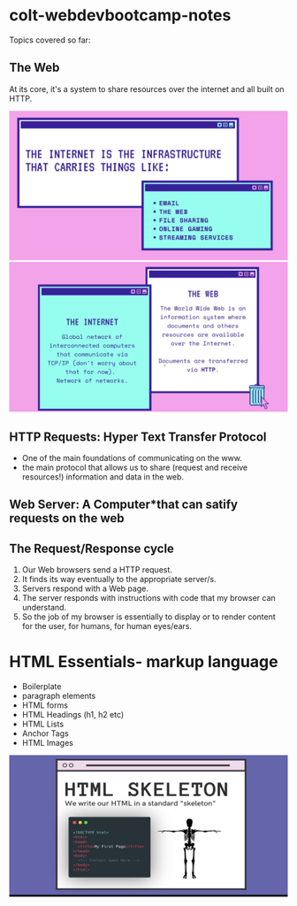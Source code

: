 # colt-webdevbootcamp-notes

Topics covered so far: 

## The Web

At its core, it's a system to share resources over the internet and all built on HTTP. 

<img src="./assets/Screenshot 2021-01-11 at 16.19.49.png" />

<img src="./assets/Screenshot 2021-01-11 at 16.20.49.png" />

## HTTP Requests: Hyper Text Transfer Protocol
- One of the main foundations of communicating on the www.
- the main protocol that allows us to share (request and receive resources!) information and data in the web.

## Web Server: A Computer*that can satify requests on the web

## The Request/Response cycle

1. Our Web browsers send a HTTP request.
2. It finds its way eventually to the appropriate server/s.
3. Servers respond with a Web page.
4. The server responds with instructions with code that my browser can understand.
5. So the job of my browser is essentially to display or to render content for the user, for humans, for human eyes/ears.

# HTML Essentials- markup language 
- Boilerplate
- paragraph elements
- HTML forms
- HTML Headings (h1, h2 etc)
- HTML Lists
- Anchor Tags
- HTML Images

<img src="./assets/Screenshot 2021-01-11 at 17.20.30.png" />